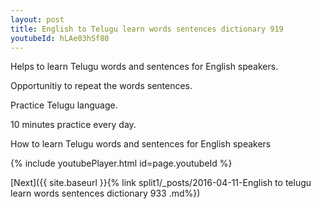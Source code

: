 ```yaml
---
layout: post
title: English to Telugu learn words sentences dictionary 919 
youtubeId: hLAe03hSf80
---
```

 
 
Helps to learn Telugu words and sentences for English speakers.

Opportunitiy to repeat the words sentences. 

Practice Telugu language. 
 
10 minutes practice every day. 
 
How to learn Telugu words and sentences for English speakers 
 
{% include youtubePlayer.html id=page.youtubeId %}
 
 
[Next]({{ site.baseurl }}{% link  split1/_posts/2016-04-11-English to telugu learn words sentences dictionary 933 .md%})
 
